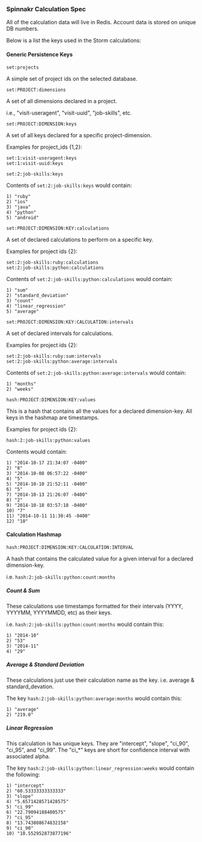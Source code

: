 ### Spinnakr Calculation Spec

All of the calculation data will live in Redis. Account data is stored on unique DB numbers.

Below is a list the keys used in the Storm calculations:

#### Generic Persistence Keys

```set:projects```

A simple set of project ids on the selected database.

```set:PROJECT:dimensions```

A set of all dimensions declared in a project.

i.e., "visit-useragent", "visit-uuid", "job-skills", etc.

```set:PROJECT:DIMENSION:keys```

A set of all keys declared for a specific project-dimension.

Examples for project_ids {1,2}:

```
set:1:visit-useragent:keys
set:1:visit-uuid:keys

set:2:job-skills:keys
```

Contents of ```set:2:job-skills:keys``` would contain:

```
1) "ruby"
2) "ios"
3) "java"
4) "python"
5) "android"
```

```set:PROJECT:DIMENSION:KEY:calculations```

A set of declared calculations to perform on a specific key.

Examples for project ids {2}:
```
set:2:job-skills:ruby:calculations
set:2:job-skills:python:calculations

```

Contents of ```set:2:job-skills:python:calculations``` would contain:

```
1) "sum"
2) "standard_deviation"
3) "count"
4) "linear_regression"
5) "average"

```

```set:PROJECT:DIMENSION:KEY:CALCULATION:intervals```

A set of declared intervals for calculations.

Examples for project ids {2}:
```
set:2:job-skills:ruby:sum:intervals
set:2:job-skills:python:average:intervals

```
Contents of ```set:2:job-skills:python:average:intervals``` would contain:

```
1) "months"
2) "weeks"
```

```hash:PROJECT:DIMENSION:KEY:values```

This is a hash that contains all the values for a declared dimension-key. All keys in the hashmap are timestamps. 

Examples for project ids {2}:

```
hash:2:job-skills:python:values
```

Contents would contain:

```
1) "2014-10-17 21:34:07 -0400"
2) "8"
3) "2014-10-08 06:57:22 -0400"
4) "5"
5) "2014-10-10 21:52:11 -0400"
6) "5"
7) "2014-10-13 21:26:07 -0400"
8) "2"
9) "2014-10-18 03:57:18 -0400"
10) "7"
11) "2014-10-11 11:30:45 -0400"
12) "10"
```

#### Calculation Hashmap

```hash:PROJECT:DIMENSION:KEY:CALCULATION:INTERVAL```

A hash that contains the calculated value for a given interval for a declared dimension-key.

i.e. ```hash:2:job-skills:python:count:months```

##### Count & Sum

These calculations use timestamps formatted for their intervals (YYYY, YYYYMM, YYYYMMDD, etc) as their keys.

i.e. ```hash:2:job-skills:python:count:months``` would contain this:

```
1) "2014-10"
2) "53"
3) "2014-11"
4) "29"
```
##### Average & Standard Deviation

These calculations just use their calculation name as the key. i.e. average & standard_devation.

The key ```hash:2:job-skills:python:average:months``` would contain this:

```
1) "average"
2) "219.0"
```

##### Linear Regression

This calculation is has unique keys. They are "intercept", "slope", "ci_90", "ci_95", and "ci_99". The "ci_*" keys are short for confidence interval with associated alpha.

The key ```hash:2:job-skills:python:linear_regression:weeks``` would contain the following:

```
1) "intercept"
2) "60.53333333333333"
3) "slope"
4) "5.6571428571428575"
5) "ci_99"
6) "22.79094188400575"
7) "ci_95"
8) "13.743808674832158"
9) "ci_90"
10) "10.552952873877196"
```

